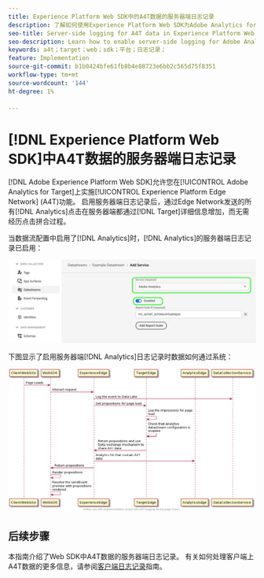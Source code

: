 ```yaml
---
title: Experience Platform Web SDK中的A4T数据的服务器端日志记录
description: 了解如何使用Experience Platform Web SDK为Adobe Analytics for Target (A4T)启用服务器端日志记录。
seo-title: Server-side logging for A4T data in Experience Platform Web SDK
seo-description: Learn how to enable server-side logging for Adobe Analytics for Target (A4T) using the Experience Platform Web SDK.
keywords: a4t；target；web；sdk；平台；日志记录；
feature: Implementation
source-git-commit: b1b0424bfe61fb8b4e88723e6bb2c565d75f8351
workflow-type: tm+mt
source-wordcount: '144'
ht-degree: 1%

---
```


# [!DNL Experience Platform Web SDK]中A4T数据的服务器端日志记录

[!DNL Adobe Experience Platform Web SDK]允许您在[!UICONTROL Adobe Analytics for Target]上实施[!UICONTROL Experience Platform Edge Network] (A4T)功能。 启用服务器端日志记录后，通过Edge Network发送的所有[!DNL Analytics]点击在服务器端都通过[!DNL Target]详细信息增加，而无需经历点击拼合过程。

当数据流配置中启用了[!DNL Analytics]时，[!DNL Analytics]的服务器端日志记录已启用：

![Analytics数据流配置已启用](/help/dev/implement/a4t/assets/enable-analytics-datastream.png)

下图显示了启用服务器端[!DNL Analytics]日志记录时数据如何通过系统：

![服务器端日志记录流程](/help/dev/implement/a4t/assets/analytics-server-side-logging.png)

## 后续步骤

本指南介绍了Web SDK中A4T数据的服务器端日志记录。 有关如何处理客户端上A4T数据的更多信息，请参阅[客户端日志记录](/help/dev/implement/a4t/client-side-logging.md)指南。